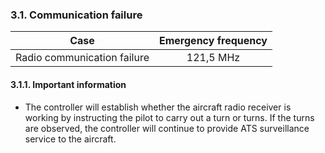 ### **3.1. Communication failure**

|            Case             | Emergency frequency |
| :-------------------------: | :-----------------: |
| Radio communication failure |      121,5 MHz      |

#### 3.1.1. Important information

- The controller will establish whether the aircraft radio receiver is working by instructing the pilot to carry out a turn or turns. If the turns are observed, the controller will continue to provide ATS surveillance service to the aircraft.

